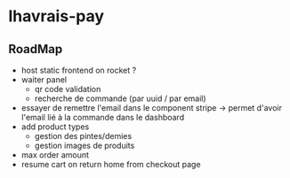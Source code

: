 # lhavrais-pay

## RoadMap
- host static frontend on rocket ?
- waiter panel
    - qr code validation
    - recherche de commande (par uuid / par email)
- essayer de remettre l'email dans le component stripe -> permet d'avoir l'email lié à la commande dans le dashboard
- add product types
    - gestion des pintes/demies
    - gestion images de produits
- max order amount
- resume cart on return home from checkout page